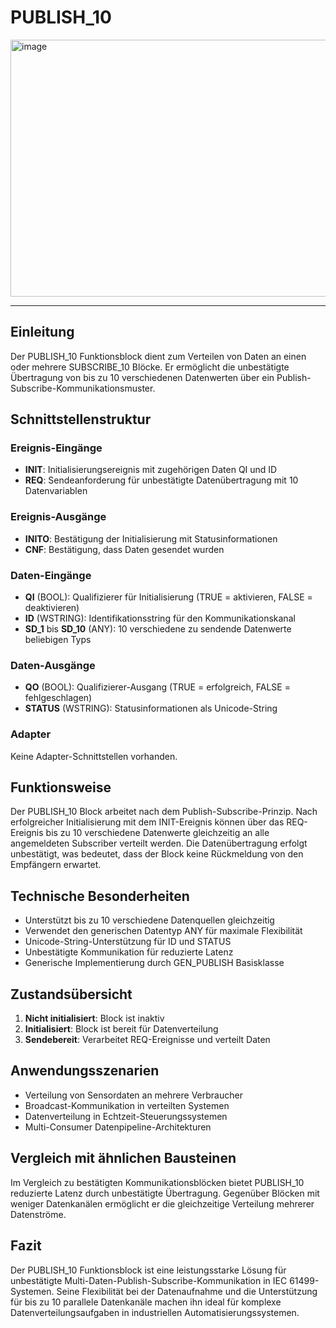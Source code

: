 # PUBLISH_10

<img width="997" height="411" alt="image" src="https://github.com/user-attachments/assets/02d71bb9-d435-4afe-a4ac-ea80ce21efeb" />

* * * * * * * * * *

## Einleitung
Der PUBLISH_10 Funktionsblock dient zum Verteilen von Daten an einen oder mehrere SUBSCRIBE_10 Blöcke. Er ermöglicht die unbestätigte Übertragung von bis zu 10 verschiedenen Datenwerten über ein Publish-Subscribe-Kommunikationsmuster.

## Schnittstellenstruktur

### **Ereignis-Eingänge**
- **INIT**: Initialisierungsereignis mit zugehörigen Daten QI und ID
- **REQ**: Sendeanforderung für unbestätigte Datenübertragung mit 10 Datenvariablen

### **Ereignis-Ausgänge**
- **INITO**: Bestätigung der Initialisierung mit Statusinformationen
- **CNF**: Bestätigung, dass Daten gesendet wurden

### **Daten-Eingänge**
- **QI** (BOOL): Qualifizierer für Initialisierung (TRUE = aktivieren, FALSE = deaktivieren)
- **ID** (WSTRING): Identifikationsstring für den Kommunikationskanal
- **SD_1** bis **SD_10** (ANY): 10 verschiedene zu sendende Datenwerte beliebigen Typs

### **Daten-Ausgänge**
- **QO** (BOOL): Qualifizierer-Ausgang (TRUE = erfolgreich, FALSE = fehlgeschlagen)
- **STATUS** (WSTRING): Statusinformationen als Unicode-String

### **Adapter**
Keine Adapter-Schnittstellen vorhanden.

## Funktionsweise
Der PUBLISH_10 Block arbeitet nach dem Publish-Subscribe-Prinzip. Nach erfolgreicher Initialisierung mit dem INIT-Ereignis können über das REQ-Ereignis bis zu 10 verschiedene Datenwerte gleichzeitig an alle angemeldeten Subscriber verteilt werden. Die Datenübertragung erfolgt unbestätigt, was bedeutet, dass der Block keine Rückmeldung von den Empfängern erwartet.

## Technische Besonderheiten
- Unterstützt bis zu 10 verschiedene Datenquellen gleichzeitig
- Verwendet den generischen Datentyp ANY für maximale Flexibilität
- Unicode-String-Unterstützung für ID und STATUS
- Unbestätigte Kommunikation für reduzierte Latenz
- Generische Implementierung durch GEN_PUBLISH Basisklasse

## Zustandsübersicht
1. **Nicht initialisiert**: Block ist inaktiv
2. **Initialisiert**: Block ist bereit für Datenverteilung
3. **Sendebereit**: Verarbeitet REQ-Ereignisse und verteilt Daten

## Anwendungsszenarien
- Verteilung von Sensordaten an mehrere Verbraucher
- Broadcast-Kommunikation in verteilten Systemen
- Datenverteilung in Echtzeit-Steuerungssystemen
- Multi-Consumer Datenpipeline-Architekturen

## Vergleich mit ähnlichen Bausteinen
Im Vergleich zu bestätigten Kommunikationsblöcken bietet PUBLISH_10 reduzierte Latenz durch unbestätigte Übertragung. Gegenüber Blöcken mit weniger Datenkanälen ermöglicht er die gleichzeitige Verteilung mehrerer Datenströme.

## Fazit
Der PUBLISH_10 Funktionsblock ist eine leistungsstarke Lösung für unbestätigte Multi-Daten-Publish-Subscribe-Kommunikation in IEC 61499-Systemen. Seine Flexibilität bei der Datenaufnahme und die Unterstützung für bis zu 10 parallele Datenkanäle machen ihn ideal für komplexe Datenverteilungsaufgaben in industriellen Automatisierungssystemen.
